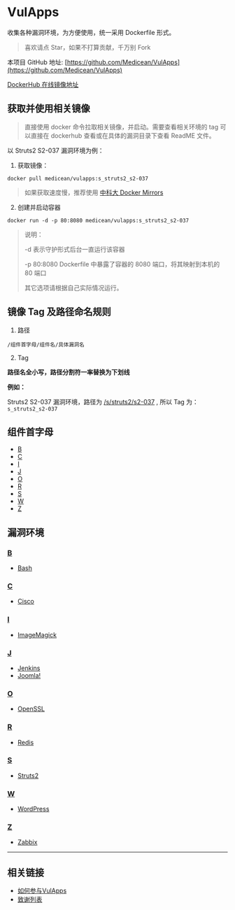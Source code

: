 # VulApps

收集各种漏洞环境，为方便使用，统一采用 Dockerfile 形式。

> 喜欢请点 Star，如果不打算贡献，千万别 Fork

本项目 GitHub 地址: [https://github.com/Medicean/VulApps](https://github.com/Medicean/VulApps)

[DockerHub 在线镜像地址](https://hub.docker.com/r/medicean/vulapps/)

## 获取并使用相关镜像

> 直接使用 docker 命令拉取相关镜像，并启动。需要查看相关环境的 tag 可以直接在 dockerhub 查看或在具体的漏洞目录下查看 ReadME 文件。

以 Struts2 S2-037 漏洞环境为例：

1. 获取镜像：

 ```
docker pull medicean/vulapps:s_struts2_s2-037
 ```

 > 如果获取速度慢，推荐使用 [中科大 Docker Mirrors](https://lug.ustc.edu.cn/wiki/mirrors/help/docker)

2. 创建并启动容器

 ```
docker run -d -p 80:8080 medicean/vulapps:s_struts2_s2-037
 ```

 > 说明： 
 >
 > -d 表示守护形式后台一直运行该容器
 >
 > -p 80:8080 Dockerfile 中暴露了容器的 8080 端口，将其映射到本机的 80 端口
 >
 > 其它选项请根据自己实际情况运行。

## 镜像 Tag 及路径命名规则

1. 路径

 `/组件首字母/组件名/具体漏洞名`

2. Tag

 **路径名全小写，路径分割符一率替换为下划线**

 **例如：**

  Struts2 S2-037 漏洞环境，路径为 [/s/struts2/s2-037](./s/struts2/s2-037) , 所以 Tag 为：`s_struts2_s2-037`

## 组件首字母

* [B](#b)
* [C](#c)
* [I](#i)
* [J](#j)
* [O](#o)
* [R](#r)
* [S](#s)
* [W](#w)
* [Z](#z)

## 漏洞环境

### [B](./b/)<div id="b"></div>

* [Bash](./b/bash/)

### [C](./c/)<div id="c"></div>

* [Cisco](./c/cisco/)

### [I](./i/)<div id="i"></div>

* [ImageMagick](./i/imagemagick/)

### [J](./j/)<div id="j"></div>

* [Jenkins](./j/jenkins/)
* [Joomla!](./j/joomla/)

### [O](./o/)<div id="o"></div>

* [OpenSSL](./o/openssl/)

### [R](./r/)<div id="r"></div>

* [Redis](./r/redis/)

### [S](./s/)<div id="s"></div>

* [Struts2](./s/struts2/)

### [W](./w/)<div id="w"></div>

* [WordPress](./w/wordpress/)

### [Z](./z/)<div id="z"></div>

* [Zabbix](./z/zabbix/)

---

## 相关链接

* [如何参与VulApps](./.github/CONTRIBUTING.md)
* [致谢列表](./THANKS.md)
